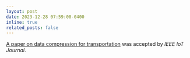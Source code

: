 ```yaml
---
layout: post
date: 2023-12-28 07:59:00-0400
inline: true
related_posts: false
---
```


[A paper on data compression for transportation](https://ieeexplore.ieee.org/document/10376424) was accepted by _IEEE IoT Journal_.
